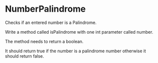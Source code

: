 # NumberPalindrome
Checks if an entered number is a Palindrome.

Write a method called isPalindrome with one int parameter called number.

The method needs to return a boolean.

It should return true if the number is a palindrome number otherwise it should return false.
